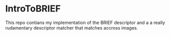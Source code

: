# IntroToBRIEF
This repo contians my implementation of the BRIEF descriptor and a a really rudamentary descriptor matcher that matches accross images.
